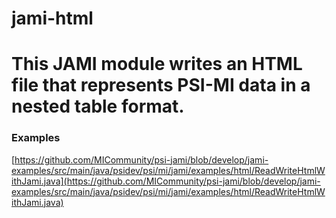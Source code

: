 # jami-html

# This JAMI module writes an HTML file that represents PSI-MI data in a nested table format.

### Examples

[https://github.com/MICommunity/psi-jami/blob/develop/jami-examples/src/main/java/psidev/psi/mi/jami/examples/html/ReadWriteHtmlWithJami.java](https://github.com/MICommunity/psi-jami/blob/develop/jami-examples/src/main/java/psidev/psi/mi/jami/examples/html/ReadWriteHtmlWithJami.java)